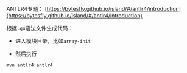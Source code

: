 ANTLR4专题： [https://bytesfly.github.io/island/#/antlr4/introduction](https://bytesfly.github.io/island/#/antlr4/introduction)

根据`.g4`语法文件生成代码：

- 进入模块目录，比如`array-init`

- 然后执行

```bash
mvn antlr4:antlr4
```






